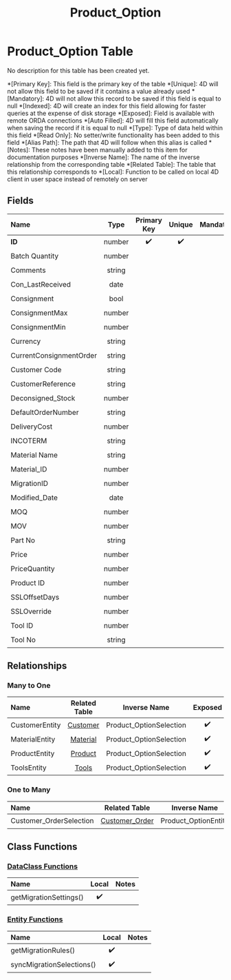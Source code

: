 ﻿---
layout: default
title: Product_Option
parent: Tables
---
# Product_Option Table
No description for this table has been created yet.

*[Primary Key]: This field is the primary key of the table
*[Unique]: 4D will not allow this field to be saved if it contains a value already used
*[Mandatory]: 4D will not allow this record to be saved if this field is equal to null
*[Indexed]: 4D will create an index for this field allowing for faster queries at the expense of disk storage
*[Exposed]: Field is available with remote ORDA connections
*[Auto Filled]: 4D will fill this field automatically when saving the record if it is equal to null
*[Type]: Type of data held within this field
*[Read Only]: No setter/write functionality has been added to this field
*[Alias Path]: The path that 4D will follow when this alias is called
*[Notes]: These notes have been manually added to this item for documentation purposes
*[Inverse Name]: The name of the inverse relationship from the corresponding table
*[Related Table]: The table that this relationship corresponds to
*[Local]: Function to be called on local 4D client in user space instead of remotely on server
## Fields

|Name|Type|Primary Key|Unique|Mandatory|Indexed|Exposed|Auto Filled|Notes|
|:---|:---:|:---:|:---:|:---:|:---:|:---:|:---:|:---:|
|**ID**|number|✔️|✔️||✔️|✔️|✔️||
|Batch Quantity|number|||||✔️|||
|Comments|string|||||✔️|||
|Con_LastReceived|date|||||✔️|||
|Consignment|bool|||||✔️|||
|ConsignmentMax|number|||||✔️|||
|ConsignmentMin|number|||||✔️|||
|Currency|string|||||✔️|||
|CurrentConsignmentOrder|string|||||✔️|||
|Customer Code|string||||✔️|✔️|||
|CustomerReference|string|||||✔️|||
|Deconsigned_Stock|number|||||✔️|||
|DefaultOrderNumber|string|||||✔️|||
|DeliveryCost|number|||||✔️|||
|INCOTERM|string|||||✔️|||
|Material Name|string||||✔️|✔️|||
|Material_ID|number||||✔️|✔️|||
|MigrationID|number|||||✔️|||
|Modified_Date|date|||||✔️|||
|MOQ|number|||||✔️|||
|MOV|number|||||✔️|||
|Part No|string||||✔️|✔️|||
|Price|number||||✔️|✔️|||
|PriceQuantity|number|||||✔️|||
|Product ID|number||||✔️|✔️|||
|SSLOffsetDays|number|||||✔️|||
|SSLOverride|number|||||✔️|||
|Tool ID|number|||||✔️|||
|Tool No|string||||✔️|✔️|||

## Relationships
### Many to One

|Name|Related Table|Inverse Name|Exposed|Notes|
|:---|:---:|:---:|:---:|:---:|
|CustomerEntity|[Customer](Customer.md)|Product_OptionSelection|✔️||
|MaterialEntity|[Material](Material.md)|Product_OptionSelection|✔️||
|ProductEntity|[Product](Product.md)|Product_OptionSelection|✔️||
|ToolsEntity|[Tools](Tools.md)|Product_OptionSelection|✔️||

### One to Many

|Name|Related Table|Inverse Name|Exposed|Notes|
|:---|:---:|:---:|:---:|:---:|
|Customer_OrderSelection|[Customer_Order](Customer_Order.md)|Product_OptionEntity|✔️||

## Class Functions

### [DataClass Functions](https://github.com/synthotec/SynthoTec-4D/blob/main/Project/Sources/Classes/Product_Option.4dm)

|Name|Local|Notes|
|:---|:---:|:---:|
|getMigrationSettings()|✔️||

### [Entity Functions](https://github.com/synthotec/SynthoTec-4D/blob/main/Project/Sources/Classes/Product_OptionEntity.4dm)

|Name|Local|Notes|
|:---|:---:|:---:|
|getMigrationRules()|✔️||
|syncMigrationSelections()|✔️||